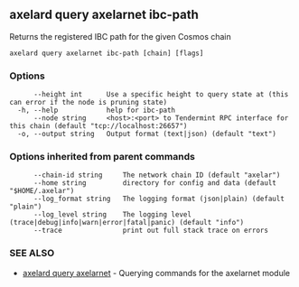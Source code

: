 ## axelard query axelarnet ibc-path

Returns the registered IBC path for the given Cosmos chain

```
axelard query axelarnet ibc-path [chain] [flags]
```

### Options

```
      --height int      Use a specific height to query state at (this can error if the node is pruning state)
  -h, --help            help for ibc-path
      --node string     <host>:<port> to Tendermint RPC interface for this chain (default "tcp://localhost:26657")
  -o, --output string   Output format (text|json) (default "text")
```

### Options inherited from parent commands

```
      --chain-id string     The network chain ID (default "axelar")
      --home string         directory for config and data (default "$HOME/.axelar")
      --log_format string   The logging format (json|plain) (default "plain")
      --log_level string    The logging level (trace|debug|info|warn|error|fatal|panic) (default "info")
      --trace               print out full stack trace on errors
```

### SEE ALSO

- [axelard query axelarnet](axelard_query_axelarnet.md) - Querying commands for the axelarnet module
